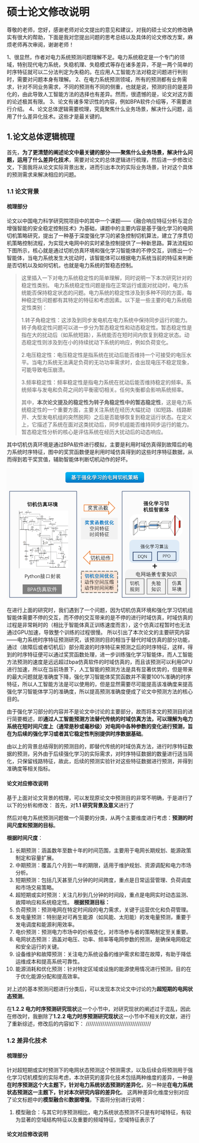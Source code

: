 # 硕士论文修改说明

尊敬的老师，您好，感谢老师对论文提出的意见和建议，对我的硕士论文的修改确实有很大的帮助，下面是我对您提出问题的思考总结以及具体的论文修改方案，麻烦老师再次审阅，谢谢老师！

1、很显然，作者对电力系统预测问题理解不足。电力系统稳定是一个专门的领域，特别现代电力系统，失稳机理、失稳模式等存在诸多差异，不是一两个简单的时序特征就可以二分法判定为失稳的。在应用人工智能方法对稳定问题进行判别时，需要对问题本身有理解。
2、在电力系统预测领域，所有的预测都有业务需求，针对不同业务需求，不同的预测有不同的侧重，也就是说，预测的目的是差异化的，由此导致人工智能方法的选择也有差异。然而，很遗憾的是，论文对这方面的论述极其有限。
3、论文有诸多常识性的内容，例如BPA软件介绍等，不需要进行介绍。
4、论文总体逻辑需要梳理，究竟聚焦什么业务场景，解决什么问题，运用了什么差异化技术。这些才是最关键的。

## 1.论文总体逻辑梳理

首先，**为了更清楚的阐述论文中最关键的部分——聚焦什么业务场景，解决什么问题，运用了什么差异化技术**，需要对论文的总体逻辑进行梳理，然后进一步修改论文，下面我将从论文实际背景出发，进而引出本次的实际业务场景，针对这个具体的预测需求来解决相应的问题。

### 1.1 论文背景

#### 梳理部分

论文以中国电力科学研究院项目中的其中一个课题——《融合响应特征分析与混合增强智能的安全稳定控制技术》为基础，课题中的主要内容是基于强化学习的电网切机策略研究，提出了一种基于深度强化学习的紧急控制切机算法，建立了序贯切机策略控制流程，为实现大电网中的实时紧急控制提供了一种新思路。算法流程如下图所示，核心就是通过切机仿真环境和强化学习智能体的不停交互，训练出一个智能体，当电力系统发生大扰动时，该智能体可以根据电力系统当前的特征来判断是否切机以及如何切机，也就是电力系统的暂稳态控制。

>这里插入一下对电力系统稳定性的简单理解，同时说明一下本次研究针对的稳定性类别。
>电力系统稳定性问题是指在正常运行或面对扰动时，电力系统能否保持稳定状态的问题。电力系统的稳定性涉及到多种不同的方面，每种稳定性问题都有其特定的特征和考虑因素。以下是一些主要的电力系统稳定性类别：
>
>1.转子角稳定性：这涉及到同步发电机在电力系统中保持同步运行的能力。转子角稳定性问题可以进一步分为暂态稳定性和动态稳定性。暂态稳定性是指在大的扰动后（如系统短路），系统能否在短时间内恢复到稳定状态。动态稳定性则涉及到在小的持续扰动下系统的响应，例如负荷变化。
>
>2.电压稳定性：电压稳定性是指系统在扰动后能否维持一个可接受的电压水平。当电力系统无法满足负荷的无功功率需求时，会出现电压不稳定现象，可能导致电压崩溃。
>
>3.频率稳定性：频率稳定性是指电力系统在扰动后能否维持稳定的频率。系统频率与发电和负荷之间的平衡密切相关。任何失衡都会影响系统频率。
>
>其中，**本次论文提及的稳定性为转子角稳定性中的暂态稳定性**，这是电力系统稳定性的一个重要方面，主要关注系统在经历大幅扰动（如短路、线路断开、大型发电机组的突然脱网）之后是否能够恢复到稳定运行状态。在定义上，它描述了系统在面对这类扰动后，同步机组能否维持同步运行的能力。暂态稳定性分析的核心是评估系统在经历大扰动后的动态响应。

其中切机仿真环境是通过BPA软件进行模拟，主要是利用时域仿真得到故障后的电力系统时序特征，图中的奖赏函数便是利用时域仿真得到的这些时序特征数据，从而得到若干奖赏值，辅助智能体判断切机动作的好坏。

![image-20240115093417400](https://raw.githubusercontent.com/mowang111/image-hosting/master/typora_images/image-20240115093417400.png)

在进行上面的研究时，我们遇到了一个问题，因为切机仿真环境和强化学习切机组智能体需要不停的交互，而不停的交互带来的是不停的进行时域仿真，时域仿真的过程是非常耗时的（相比于智能体真正训练速度而言），这个仿真过程暂时也无法通过GPU加速，导致整个训练的过程很慢。
所以引出了本次论文的主要研究内容——电力系统时序特征预测研究，该预测的目的相当于替代时域仿真的部分功能，通过（故障后或者切机后）部分周波的时序特征来预测之后的时序特征，这样，得到的时序特征便可以通过奖赏函数处理，进一步训练强化学习智能体，而人工智能方法预测的速度是远远超过bpa仿真软件的时域仿真的，而且该预测可以利用GPU进行加速，所以在当前场景下，人工智能的预测方法是具有显著优势的，但是带来的最大问题就是准确度下降，强化学习智能体奖赏函数并不需要100%准确的时序特征，所以人工智能方法是可以使用的，但是显然需要尽可能提高该准确度来提高强化学习智能体学习的准确度，所以提高预测准确度便成了论文中预测方法的核心目的。

由于强化学习部分的内容并不是论文中讨论的主要部分，故而将本文的预测目的进行简要概述，即**通过人工智能预测方法替代传统的时域仿真方法，可以理解为电力系统在短时间尺度上（通常是秒或毫秒级）对电网中各种参数的变化进行预测，旨在为后续的强化学习或者其它稳定性判别提供时序数据基础**。

由以上的背景总结得到的预测目的，即替代传统的时域仿真方法，进行时序特征数据的预测，另外由于后续强化学习的实际需求，对时序特征数据的数量进行适当简化，只保留线路特征，故此，后续的预测实验针对这些特征数据进行预测，并得到准确度等相关指标。

#### 论文对应修改说明
基于上面对论文背景的梳理，可以发现原论文中预测目的非常不明确，于是进行了以下的分析和修改：
首先，对**1.1 研究背景及意义**进行了

然后对电力系统预测问题做一个简要的分类，从两个主要维度进行考虑：**预测的时间尺度和预测的目标**。

**根据时间尺度**：
1. 长期预测：涵盖数年至数十年的时间范围，主要用于电网长期规划、能源政策制定和容量扩展。
2. 中期预测：覆盖几个月到一年的期限，适用于维护规划、资源调配和电力市场分析。
3. 短期预测：包括几天甚至几分钟的时间跨度，重点是日常运营管理、负荷调度和市场交易策略。
4. 超短期或实时预测：关注几秒到几分钟的时间段，重点是电网实时动态监测、故障响应和系统稳定性。
**根据预测目标：**
1. 负荷预测：预测电网在特定时间段的电力需求，关键于运营优化和负荷管理。
2. 发电量预测：特别是对可再生能源（如风能、太阳能）的发电量预测，重要于发电调度和能源利用效率。
3. 电价预测：预测电力市场中的价格变化，对市场参与者的策略制定至关重要。
4. 电网状态预测：涵盖对电压、功率、频率等电网参数的预测，是确保电网稳定和安全运行的关键。
5. 设备维护和故障预测：关注电力系统设备的维护需求和潜在故障，有助于降低运维成本和提高系统可靠性。
6. 能源消耗和优化预测：针对特定区域或设施的能源使用情况进行预测，目的在于优化能源分配和提高效率。

对上述的基本预测问题进行分类后，可以发现本次论文中讨论的为**超短期的电网状态预测**。

在**1.2.2 电力时序预测研究现状**这一个小节中，对研究现状的阐述过于混乱，因此在修改时，我删除了**1.2.2 电力时序预测研究现状**这一小节中不相关的文献，进行了重新综述，修改后的内容如下：
///////////////////////////////////
### 1.2 差异化技术
#### 梳理部分
针对超短期或实时预测下的电网状态预测这个预测需求，以及后续会将预测用于强化学习切机模型的实际考虑，本次研究的差异化技术包括两种维度的差异，一种是**在时序预测这个大主题下，针对电力系统状态预测的差异化**，另一种是**在电力系统状态预测这一主题下，针对本次研究内容的差异化**。
这两种差异化维度分别对应了论文标题中的**模型融合**和**数据增强**，下面将分别进行说明：
1. 模型融合：与其它时序预测相比，电力系统状态预测不只是有时域特征，有较为显著的空域结构特征以及重要的频域特征，空域特征表示了

#### 论文对应修改说明








